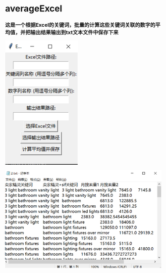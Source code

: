 # averageExcel

### 这是一个根据Excel的关键词，批量的计算这些关键词关联的数字的平均值，并把输出结果输出到txt文本文件中保存下来


![1](https://github.com/Pumnn1ayLee/averageExcel/blob/main/images/1.png)

![2](https://github.com/Pumnn1ayLee/averageExcel/blob/main/images/2.png)
